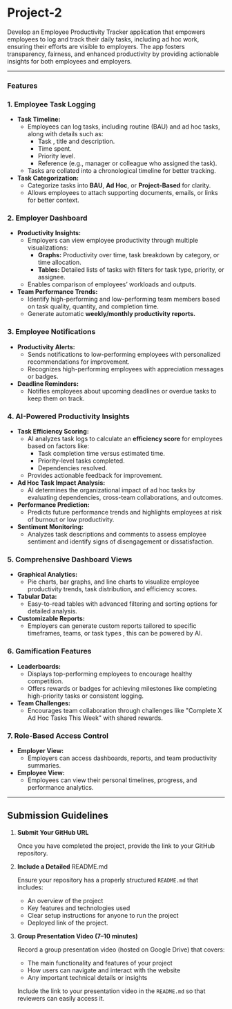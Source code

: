 # Project-2

Develop an Employee Productivity Tracker application that empowers employees to log and track their daily tasks, including ad hoc work, ensuring their efforts are visible to employers. The app fosters transparency, fairness, and enhanced productivity by providing actionable insights for both employees and employers.

---

### **Features**

### **1. Employee Task Logging**

- **Task Timeline:**
    - Employees can log tasks, including routine (BAU) and ad hoc tasks, along with details such as:
        - Task , title and description.
        - Time spent.
        - Priority level.
        - Reference (e.g., manager or colleague who assigned the task).
    - Tasks are collated into a chronological timeline for better tracking.
- **Task Categorization:**
    - Categorize tasks into **BAU**, **Ad Hoc**, or **Project-Based** for clarity.
    - Allows employees to attach supporting documents, emails, or links for better context.

### **2. Employer Dashboard**

- **Productivity Insights:**
    - Employers can view employee productivity through multiple visualizations:
        - **Graphs:** Productivity over time, task breakdown by category, or time allocation.
        - **Tables:** Detailed lists of tasks with filters for task type, priority, or assignee.
    - Enables comparison of employees’ workloads and outputs.
- **Team Performance Trends:**
    - Identify high-performing and low-performing team members based on task quality, quantity, and completion time.
    - Generate automatic **weekly/monthly productivity reports.**

### **3. Employee Notifications**

- **Productivity Alerts:**
    - Sends notifications to low-performing employees with personalized recommendations for improvement.
    - Recognizes high-performing employees with appreciation messages or badges.
- **Deadline Reminders:**
    - Notifies employees about upcoming deadlines or overdue tasks to keep them on track.

### **4. AI-Powered Productivity Insights**

- **Task Efficiency Scoring:**
    - AI analyzes task logs to calculate an **efficiency score** for employees based on factors like:
        - Task completion time versus estimated time.
        - Priority-level tasks completed.
        - Dependencies resolved.
    - Provides actionable feedback for improvement.
- **Ad Hoc Task Impact Analysis:**
    - AI determines the organizational impact of ad hoc tasks by evaluating dependencies, cross-team collaborations, and outcomes.
- **Performance Prediction:**
    - Predicts future performance trends and highlights employees at risk of burnout or low productivity.
- **Sentiment Monitoring:**
    - Analyzes task descriptions and comments to assess employee sentiment and identify signs of disengagement or dissatisfaction.

### **5. Comprehensive Dashboard Views**

- **Graphical Analytics:**
    - Pie charts, bar graphs, and line charts to visualize employee productivity trends, task distribution, and efficiency scores.
- **Tabular Data:**
    - Easy-to-read tables with advanced filtering and sorting options for detailed analysis.
- **Customizable Reports:**
    - Employers can generate custom reports tailored to specific timeframes, teams, or task types , this can be powered by AI.

### **6. Gamification Features**

- **Leaderboards:**
    - Displays top-performing employees to encourage healthy competition.
    - Offers rewards or badges for achieving milestones like completing high-priority tasks or consistent logging.
- **Team Challenges:**
    - Encourages team collaboration through challenges like "Complete X Ad Hoc Tasks This Week" with shared rewards.

### **7. Role-Based Access Control**

- **Employer View:**
    - Employers can access dashboards, reports, and team productivity summaries.
- **Employee View:**
    - Employees can view their personal timelines, progress, and performance analytics.

---

## Submission Guidelines

1. **Submit Your GitHub URL**
    
    Once you have completed the project, provide the link to your GitHub repository.
    
2. **Include a Detailed** README.md
    
    Ensure your repository has a properly structured `README.md` that includes:
    
    - An overview of the project
    - Key features and technologies used
    - Clear setup instructions for anyone to run the project
    - Deployed link of the project.
3. **Group Presentation Video (7–10 minutes)**
    
    Record a group presentation video (hosted on Google Drive) that covers:
    
    - The main functionality and features of your project
    - How users can navigate and interact with the website
    - Any important technical details or insights
    
    Include the link to your presentation video  in the `README.md` so that reviewers can easily access it.
